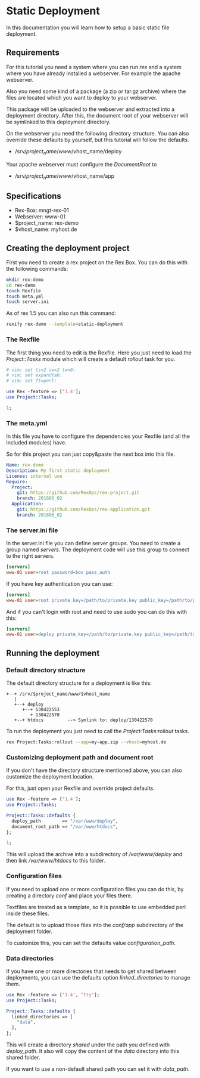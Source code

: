 # Static Deployment

In this documentation you will learn how to setup a basic static file 
deployment.

## Requirements

For this tutorial you need a system where you can run *rex* and a system where 
you have already installed a webserver. For example the apache webserver.

Also you need some kind of a package (a zip or tar.gz archive) where the files
are located which you want to deploy to your webserver.

This package will be uploaded to the webserver and extracted into a deployment 
directory. After this, the document root of your webserver will be symlinked
to this deployment directory.

On the webserver you need the following directory structure. You can also
override these defaults by yourself, but this tutorial will follow the defaults.

* /srv/$project_name/www/$vhost_name/deploy

Your apache webserver must configure the *DocumentRoot* to 

* /srv/$project_name/www/$vhost_name/app

## Specifications

* Rex-Box: mngt-rex-01
* Webserver: www-01
* $project_name: rex-demo
* $vhost_name: myhost.de

## Creating the deployment project

First you need to create a rex project on the Rex Box. You can do this with the
following commands:

```bash
mkdir rex-demo
cd rex-demo
touch Rexfile
touch meta.yml
touch server.ini
```

As of rex 1.5 you can also run this command:

```bash
rexify rex-demo --template=static-deployment
```

### The Rexfile

The first thing you need to edit is the Rexfile. Here you just need to load
the *Project::Tasks* module which will create a default *rollout* task for you.

```perl
# vim: set ts=2 sw=2 tw=0:
# vim: set expandtab:
# vim: set ft=perl:

use Rex -feature => ['1.4'];
use Project::Tasks;

1;
```

### The meta.yml

In this file you have to configure the dependencies your Rexfile (and all the
included modules) have.

So for this project you can just copy&paste the next box into this file.

```yaml
Name: rex-demo
Description: My first static deployment
License: internal use
Require:
  Project:
    git: https://github.com/RexOps/rex-project.git
    branch: 201606_02
  Application:
    git: https://github.com/RexOps/rex-application.git
    branch: 201606_02
```

### The server.ini file

In the server.ini file you can define server groups. You need to create a
group named *servers*. The deployment code will use this group to connect to
the right servers.

```ini
[servers]
www-01 user=root password=box pass_auth
```

If you have key authentication you can use:

```ini
[servers]
www-01 user=root private_key=/path/to/private.key public_key=/path/to/public.key
```

And if you can't login with root and need to use sudo you can do this with this:

```ini
[servers]
www-01 user=deploy private_key=/path/to/private.key public_key=/path/to/public.key sudo=1 sudo_password=if-you-need-one
```

## Running the deployment

### Default directory structure

The default directory structure for a deployment is like this:

```
+--+ /srv/$project_name/www/$vhost_name
   |
   +--+ deploy
      +--+ 130422553
         + 130422570 
   +--+ htdocs         --> Symlink to: deploy/130422570
```

To run the deployment you just need to call the *Project:Tasks:rollout* tasks.

```bash
rex Project:Tasks:rollout --app=my-app.zip --vhost=myhost.de
```

### Customizing deployment path and document root

If you don't have the directory structure mentioned above, you can also 
customize the deployment location.

For this, just open your Rexfile and override project defaults.

```perl
use Rex -feature => ['1.4'];
use Project::Tasks;

Project::Tasks::defaults {
  deploy_path        => "/var/www/deploy",
  document_root_path => "/var/www/htdocs",
};

1;
```

This will upload the archive into a subdirectory of */var/www/deploy* and then
link */var/www/htdocs* to this folder.

### Configuration files

If you need to upload one or more configuration files you can do this, by
creating a directory *conf* and place your files there.

Textfiles are treated as a template, so it is possible to use embedded perl
inside these files.

The default is to upload those files into the *conf/app* subdirectory of the
deployment folder.

To customize this, you can set the defaults value *configuration_path*.

### Data directories

If you have one or more directories that needs to get shared between
deployments, you can use the defaults option *linked_directories* to manage
them.

```perl
use Rex -feature => ['1.4', 'tty'];
use Project::Tasks;

Project::Tasks::defaults {
  linked_directories => [
    "data",
  ],
};
```

This will create a directory *shared* under the path you defined with 
*deploy_path*. It also will copy the content of the *data* directory into this
shared folder.

If you want to use a non-default shared path you can set it with *data_path*.


